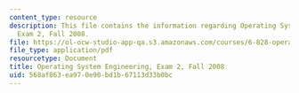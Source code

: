 ```yaml
---
content_type: resource
description: This file contains the information regarding Operating System Engineering,
  Exam 2, Fall 2008.
file: https://ol-ocw-studio-app-qa.s3.amazonaws.com/courses/6-828-operating-system-engineering-fall-2012/568af863ea970e90bd1b67113d33b0bc_MIT6_828F12_q08_2.pdf
file_type: application/pdf
resourcetype: Document
title: Operating System Engineering, Exam 2, Fall 2008
uid: 568af863-ea97-0e90-bd1b-67113d33b0bc
---
```

